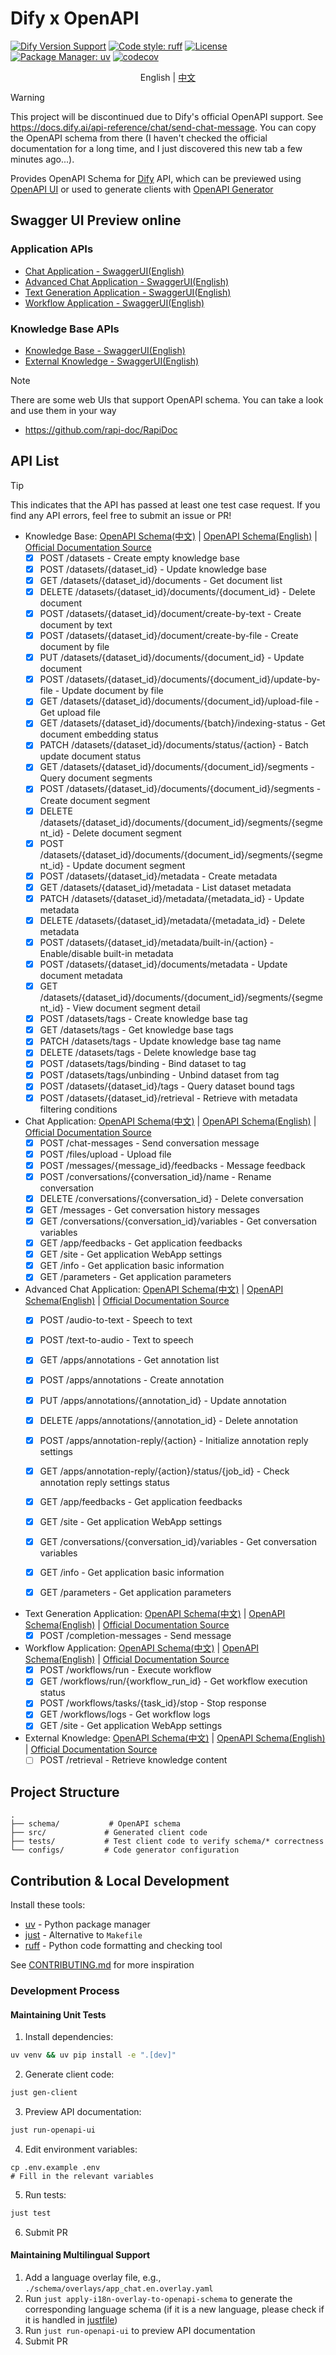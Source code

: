 # Dify x OpenAPI

[![Dify Version Support](https://img.shields.io/badge/Support_Dify_Version-1.5.1-blue)](https://github.com/langgenius/dify)
[![Code style: ruff](https://img.shields.io/badge/code%20style-ruff-000000.svg)](https://github.com/astral-sh/ruff)
[![License](https://img.shields.io/badge/license-MIT-green.svg)](LICENSE)
[![Package Manager: uv](https://img.shields.io/badge/package%20manager-uv-black)](https://github.com/astral-sh/uv)
[![codecov](https://codecov.io/gh/straydragon/dify-openapi/branch/main/graph/badge.svg)](https://codecov.io/gh/straydragon/dify-openapi)


<div align="center">

English | [中文](./README.zh.md)

</div>

> [!warning]
> This project will be discontinued due to Dify's official OpenAPI support. See https://docs.dify.ai/api-reference/chat/send-chat-message. You can copy the OpenAPI schema from there (I haven't checked the official documentation for a long time, and I just discovered this new tab a few minutes ago...).

Provides OpenAPI Schema for [Dify](https://github.com/langgenius/dify) API, which can be previewed using [OpenAPI UI](https://github.com/swagger-api/swagger-ui) or used to generate clients with [OpenAPI Generator](https://github.com/OpenAPITools/openapi-generator)

## Swagger UI Preview online

### Application APIs
- [Chat Application - SwaggerUI(English)](https://petstore.swagger.io/?url=https://raw.githubusercontent.com/StrayDragon/dify-openapi/refs/heads/main/schema/app_chat.en.yaml)
- [Advanced Chat Application - SwaggerUI(English)](https://petstore.swagger.io/?url=https://raw.githubusercontent.com/StrayDragon/dify-openapi/refs/heads/main/schema/app_advanced_chat.en.yaml)
- [Text Generation Application - SwaggerUI(English)](https://petstore.swagger.io/?url=https://raw.githubusercontent.com/StrayDragon/dify-openapi/refs/heads/main/schema/app_generation.en.yaml)
- [Workflow Application - SwaggerUI(English)](https://petstore.swagger.io/?url=https://raw.githubusercontent.com/StrayDragon/dify-openapi/refs/heads/main/schema/app_workflow.en.yaml)

### Knowledge Base APIs
- [Knowledge Base - SwaggerUI(English)](https://petstore.swagger.io/?url=https://raw.githubusercontent.com/StrayDragon/dify-openapi/refs/heads/main/schema/knowledge_base.en.yaml)
- [External Knowledge - SwaggerUI(English)](https://petstore.swagger.io/?url=https://raw.githubusercontent.com/StrayDragon/dify-openapi/refs/heads/main/schema/external_knowledge_base.en.yaml)

> [!note]
> There are some web UIs that support OpenAPI schema. You can take a look and use them in your way
> - https://github.com/rapi-doc/RapiDoc

## API List

> [!tip]
> This indicates that the API has passed at least one test case request. If you find any API errors, feel free to submit an issue or PR!

- Knowledge Base: [OpenAPI Schema(中文)](./schema/knowledge_base.zh.yaml) | [OpenAPI Schema(English)](./schema/knowledge_base.en.yaml) | [Official Documentation Source](https://github.com/langgenius/dify/tree/1.5.1/web/app/(commonLayout)/datasets/template)
  - [x] POST /datasets - Create empty knowledge base
  - [x] POST /datasets/{dataset_id} - Update knowledge base
  - [x] GET /datasets/{dataset_id}/documents - Get document list
  - [x] DELETE /datasets/{dataset_id}/documents/{document_id} - Delete document
  - [x] POST /datasets/{dataset_id}/document/create-by-text - Create document by text
  - [x] POST /datasets/{dataset_id}/document/create-by-file - Create document by file
  - [x] PUT /datasets/{dataset_id}/documents/{document_id} - Update document
  - [x] POST /datasets/{dataset_id}/documents/{document_id}/update-by-file - Update document by file
  - [x] GET /datasets/{dataset_id}/documents/{document_id}/upload-file - Get upload file
  - [x] GET /datasets/{dataset_id}/documents/{batch}/indexing-status - Get document embedding status
  - [x] PATCH /datasets/{dataset_id}/documents/status/{action} - Batch update document status
  - [x] GET /datasets/{dataset_id}/documents/{document_id}/segments - Query document segments
  - [x] POST /datasets/{dataset_id}/documents/{document_id}/segments - Create document segment
  - [x] DELETE /datasets/{dataset_id}/documents/{document_id}/segments/{segment_id} - Delete document segment
  - [x] POST /datasets/{dataset_id}/documents/{document_id}/segments/{segment_id} - Update document segment
  - [x] POST /datasets/{dataset_id}/metadata - Create metadata
  - [x] GET /datasets/{dataset_id}/metadata - List dataset metadata
  - [x] PATCH /datasets/{dataset_id}/metadata/{metadata_id} - Update metadata
  - [x] DELETE /datasets/{dataset_id}/metadata/{metadata_id} - Delete metadata
  - [x] POST /datasets/{dataset_id}/metadata/built-in/{action} - Enable/disable built-in metadata
  - [x] POST /datasets/{dataset_id}/documents/metadata - Update document metadata
  - [x] GET /datasets/{dataset_id}/documents/{document_id}/segments/{segment_id} - View document segment detail
  - [x] POST /datasets/tags - Create knowledge base tag
  - [x] GET /datasets/tags - Get knowledge base tags
  - [x] PATCH /datasets/tags - Update knowledge base tag name
  - [x] DELETE /datasets/tags - Delete knowledge base tag
  - [x] POST /datasets/tags/binding - Bind dataset to tag
  - [x] POST /datasets/tags/unbinding - Unbind dataset from tag
  - [x] POST /datasets/{dataset_id}/tags - Query dataset bound tags
  - [x] POST /datasets/{dataset_id}/retrieval - Retrieve with metadata filtering conditions

- Chat Application: [OpenAPI Schema(中文)](./schema/app_chat.zh.yaml) | [OpenAPI Schema(English)](./schema/app_chat.en.yaml) | [Official Documentation Source](https://github.com/langgenius/dify/tree/1.5.1/web/app/components/develop/template)
  - [x] POST /chat-messages - Send conversation message
  - [x] POST /files/upload - Upload file
  - [x] POST /messages/{message_id}/feedbacks - Message feedback
  - [x] POST /conversations/{conversation_id}/name - Rename conversation
  - [x] DELETE /conversations/{conversation_id} - Delete conversation
  - [x] GET /messages - Get conversation history messages
  - [x] GET /conversations/{conversation_id}/variables - Get conversation variables
  - [x] GET /app/feedbacks - Get application feedbacks
  - [x] GET /site - Get application WebApp settings
  - [x] GET /info - Get application basic information
  - [x] GET /parameters - Get application parameters

- Advanced Chat Application: [OpenAPI Schema(中文)](./schema/app_advanced_chat.zh.yaml) | [OpenAPI Schema(English)](./schema/app_advanced_chat.en.yaml) | [Official Documentation Source](https://github.com/langgenius/dify/tree/1.5.1/web/app/components/develop/template)
  - [x] POST /audio-to-text - Speech to text
  - [x] POST /text-to-audio - Text to speech
  - [x] GET /apps/annotations - Get annotation list
  - [x] POST /apps/annotations - Create annotation
  - [x] PUT /apps/annotations/{annotation_id} - Update annotation
  - [x] DELETE /apps/annotations/{annotation_id} - Delete annotation
  - [x] POST /apps/annotation-reply/{action} - Initialize annotation reply settings
  - [x] GET /apps/annotation-reply/{action}/status/{job_id} - Check annotation reply settings status
  - [x] GET /app/feedbacks - Get application feedbacks
  - [x] GET /site - Get application WebApp settings
  - [x] GET /conversations/{conversation_id}/variables - Get conversation variables
  - [x] GET /info - Get application basic information
  - [x] GET /parameters - Get application parameters


- Text Generation Application: [OpenAPI Schema(中文)](./schema/app_generation.zh.yaml) | [OpenAPI Schema(English)](./schema/app_generation.en.yaml) | [Official Documentation Source](https://github.com/langgenius/dify/tree/1.5.1/web/app/components/develop/template)
  - [x] POST /completion-messages - Send message

- Workflow Application: [OpenAPI Schema(中文)](./schema/app_workflow.zh.yaml) | [OpenAPI Schema(English)](./schema/app_workflow.en.yaml) | [Official Documentation Source](https://github.com/langgenius/dify/tree/1.5.1/web/app/components/develop/template)
  - [x] POST /workflows/run - Execute workflow
  - [x] GET /workflows/run/{workflow_run_id} - Get workflow execution status
  - [x] POST /workflows/tasks/{task_id}/stop - Stop response
  - [x] GET /workflows/logs - Get workflow logs
  - [x] GET /site - Get application WebApp settings

- External Knowledge: [OpenAPI Schema(中文)](./schema/external_knowledge_base.zh.yaml) | [OpenAPI Schema(English)](./schema/external_knowledge_base.en.yaml) | [Official Documentation Source](https://docs.dify.ai/v1.2.0/guides/knowledge-base/external-knowledge-api-documentation)
  - [ ] POST /retrieval - Retrieve knowledge content

## Project Structure

```
.
├── schema/           # OpenAPI schema
├── src/             # Generated client code
├── tests/           # Test client code to verify schema/* correctness
└── configs/         # Code generator configuration
```

## Contribution & Local Development

Install these tools:

- [uv](https://github.com/astral-sh/uv) - Python package manager
- [just](https://github.com/casey/just) - Alternative to `Makefile`
- [ruff](https://github.com/astral-sh/ruff) - Python code formatting and checking tool

See [CONTRIBUTING.md](./doc/CONTRIBUTING.md) for more inspiration

### Development Process

#### Maintaining Unit Tests

1. Install dependencies:
```bash
uv venv && uv pip install -e ".[dev]"
```

2. Generate client code:
```bash
just gen-client
```

3. Preview API documentation:
```bash
just run-openapi-ui
```

4. Edit environment variables:

```
cp .env.example .env
# Fill in the relevant variables
```

5. Run tests:
```bash
just test
```
6. Submit PR

#### Maintaining Multilingual Support

1. Add a language overlay file, e.g., `./schema/overlays/app_chat.en.overlay.yaml`
2. Run `just apply-i18n-overlay-to-openapi-schema` to generate the corresponding language schema (if it is a new language, please check if it is handled in [justfile](./justfile))
3. Run `just run-openapi-ui` to preview API documentation
4. Submit PR

